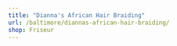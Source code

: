 ```yaml
---
title: "Dianna's African Hair Braiding"
url: /baltimore/diannas-african-hair-braiding/
shop: Friseur
---
```

